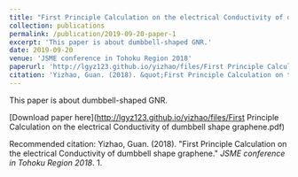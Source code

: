 ```yaml
---
title: "First Principle Calculation on the electrical Conductivity of dumbbell shape graphene"
collection: publications
permalink: /publication/2019-09-20-paper-1
excerpt: 'This paper is about dumbbell-shaped GNR.'
date: 2019-09-20
venue: 'JSME conference in Tohoku Region 2018'
paperurl: 'http://lgyz123.github.io/yizhao/files/First Principle Calculation on the electrical Conductivity of dumbbell shape graphene.pdf'
citation: 'Yizhao, Guan. (2018). &quot;First Principle Calculation on the electrical Conductivity of dumbbell shape graphene.&quot; <i>JSME conference in Tohoku Region 2018</i>. 1.'
---
```

This paper is about dumbbell-shaped GNR.

[Download paper here](http://lgyz123.github.io/yizhao/files/First Principle Calculation on the electrical Conductivity of dumbbell shape graphene.pdf)

Recommended citation: Yizhao, Guan. (2018). "First Principle Calculation on the electrical Conductivity of dumbbell shape graphene." <i>JSME conference in Tohoku Region 2018</i>. 1.